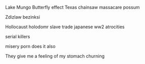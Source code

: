 Lake Mungo
Butterfly effect
Texas chainsaw massacare
possum

Zdizlaw bezinksi

Hollocaust
holodomr
slave trade
japanese ww2 atrocities

serial killers

misery porn does it also

They give me a feeling of my stomach churning
